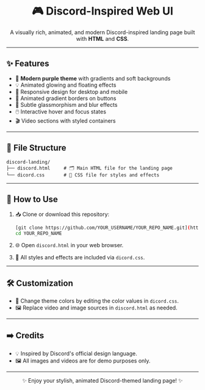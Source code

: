 <h1 align="center">🎮 Discord-Inspired Web UI</h1>

<p align="center">
  A visually rich, animated, and modern Discord-inspired landing page built with <strong>HTML</strong> and <strong>CSS</strong>.
</p>

---

## ✨ Features

- 🎨 <strong>Modern purple theme</strong> with gradients and soft backgrounds  
- 💡 Animated glowing and floating effects  
- 📱 Responsive design for desktop and mobile  
- 🌈 Animated gradient borders on buttons  
- 🧊 Subtle glassmorphism and blur effects  
- 🖱️ Interactive hover and focus states  
- 🎬 Video sections with styled containers  

---

## 📁 File Structure

```
discord-landing/
├── discord.html     # 🗂️ Main HTML file for the landing page
└── dicord.css       # 🎨 CSS file for styles and effects
```

---

## 🚀 How to Use

1. 📥 Clone or download this repository:
   ```bash
   [git clone https://github.com/YOUR_USERNAME/YOUR_REPO_NAME.git](https://github.com/RAJVEER42/discord-clone-.git)
   cd YOUR_REPO_NAME
   ```

2. 🌐 Open `discord.html` in your web browser.  
3. 🎨 All styles and effects are included via `dicord.css`.

---

## 🛠️ Customization

- 🎨 Change theme colors by editing the color values in `dicord.css`.
- 🖼️ Replace video and image sources in `discord.html` as needed.

---

## ➡️ Credits

- 💡 Inspired by Discord's official design language.  
- 🖼️ All images and videos are for demo purposes only.

---

<p align="center">
✨ Enjoy your stylish, animated Discord-themed landing page! ✨
</p>
